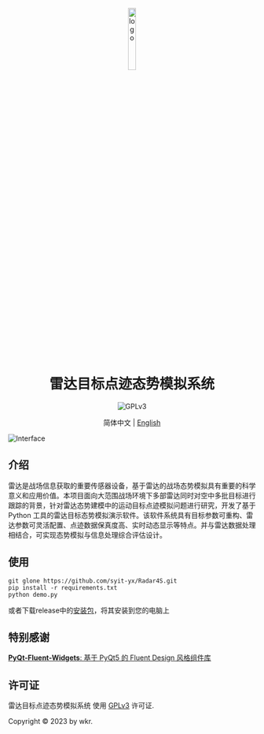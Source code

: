 <p align="center">
  <img width="18%" align="center" src="https://pic1.imgdb.cn/item/646f81a6f024cca17313b6a0.png" alt="logo">
</p>
  <h1 align="center">
  雷达目标点迹态势模拟系统
</h1>

<p align="center">
  <!-- <a style="text-decoration:none">
    <img src="https://img.shields.io/badge/Platform-Win32%20|%20Linux%20|%20macOS-blue?color=#4ec820" alt="Platform Win32 | Linux | macOS"/>
  </a> -->
  <a style="text-decoration:none">
    <img src="https://img.shields.io/badge/License-GPLv3-blue?color=#4ec820" alt="GPLv3"/>
  </a>
</p>

<p align="center">
简体中文 | <a href="README_en.md">English</a>
</p>

![Interface](https://pic1.imgdb.cn/item/646f81aef024cca17313c093.png)

## 介绍

雷达是战场信息获取的重要传感器设备，基于雷达的战场态势模拟具有重要的科学意义和应用价值。本项目面向大范围战场环境下多部雷达同时对空中多批目标进行跟踪的背景，针对雷达态势建模中的运动目标点迹模拟问题进行研究，开发了基于 Python 工具的雷达目标态势模拟演示软件。该软件系统具有目标参数可重构、雷达参数可灵活配置、点迹数据保真度高、实时动态显示等特点。并与雷达数据处理相结合，可实现态势模拟与信息处理综合评估设计。

## 使用

```commandline
git glone https://github.com/syit-yx/Radar4S.git
pip install -r requirements.txt
python demo.py
```
或者下载release中的[安装包](https://github.com/syit-yx/Radar4S/releases/tag/v1.4)，将其安装到您的电脑上


## 特别感谢

[**PyQt-Fluent-Widgets**: 基于 PyQt5 的 Fluent Design 风格组件库](https://github.com/zhiyiYo/PyQt-Fluent-Widgets)

## 许可证

雷达目标点迹态势模拟系统 使用 [GPLv3](./LICENSE) 许可证.

Copyright © 2023 by wkr.